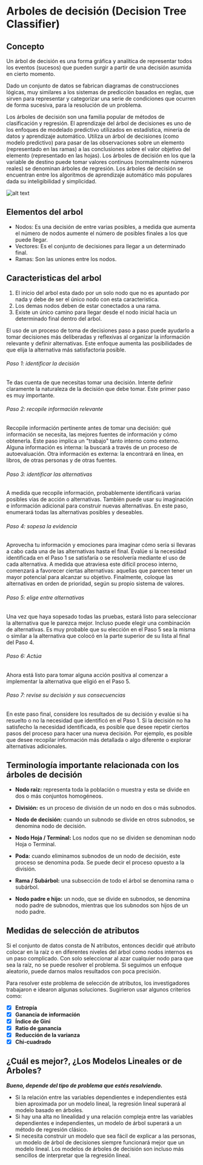 # Arboles de decisión (Decision Tree Classifier)

## Concepto

Un árbol de decisión es una forma gráfica y analítica de   representar   todos   los   eventos   (sucesos)   que   pueden  surgir  a  partir  de  una  decisión  asumida  en  cierto momento. 

Dado un conjunto de datos se fabrican diagramas de construcciones lógicas, muy similares a los sistemas de predicción basados en reglas, que sirven para representar y categorizar una serie de condiciones que ocurren de forma sucesiva, para la resolución de un problema.

Los árboles de decisión son una familia popular de métodos de clasificación y regresión.
El aprendizaje del árbol de decisiones es uno de los enfoques de modelado predictivo utilizados en estadística, minería de datos y aprendizaje automático. Utiliza un árbol de decisiones (como modelo predictivo) para pasar de las observaciones sobre un elemento (representado en las ramas) a las conclusiones sobre el valor objetivo del elemento (representado en las hojas). Los árboles de decisión en los que la variable de destino puede tomar valores continuos (normalmente números reales) se denominan árboles de regresión. Los árboles de decisión se encuentran entre los algoritmos de aprendizaje automático más populares dada su inteligibilidad y simplicidad.



![alt text](https://runestone.academy/runestone/static/pythoned/_images/booktree.png)

## Elementos del arbol

- Nodos: Es una decisión de entre varias posibles, a medida que aumenta el número de nodos aumente el número de posibles finales a los que puede llegar.
- Vectores: Es el conjunto de decisiones para llegar a un determinado final.
- Ramas: Son las uniones entre los nodos.

## Caracteristicas del arbol

1. El inicio del arbol esta dado por un solo nodo que no es apuntado por nada y debe de ser el único nodo con esta caracteristica.
2. Los demas nodos deben de estar conectados a una rama.
3. Existe un único camino para llegar desde el nodo inicial hacia un determinado final dentro del arbol.

El uso de un proceso de toma de decisiones paso a paso puede ayudarlo a tomar decisiones más deliberadas y reflexivas al organizar la información relevante y definir alternativas. Este enfoque aumenta las posibilidades de que elija la alternativa más satisfactoria posible.

###### Paso 1: identificar la decisión
Te das cuenta de que necesitas tomar una decisión. Intente definir claramente la naturaleza de la decisión que debe tomar. Este primer paso es muy importante.

###### Paso 2: recopile información relevante
Recopile información pertinente antes de tomar una decisión: qué información se necesita, las mejores fuentes de información y cómo obtenerla. Este paso implica un "trabajo" tanto interno como externo. Alguna información es interna: la buscará a través de un proceso de autoevaluación. Otra información es externa: la encontrará en línea, en libros, de otras personas y de otras fuentes.

###### Paso 3: identificar las alternativas
A medida que recopile información, probablemente identificará varias posibles vías de acción o alternativas. También puede usar su imaginación e información adicional para construir nuevas alternativas. En este paso, enumerará todas las alternativas posibles y deseables.

###### Paso 4: sopesa la evidencia
Aprovecha tu información y emociones para imaginar cómo sería si llevaras a cabo cada una de las alternativas hasta el final. Evalúe si la necesidad identificada en el Paso 1 se satisfaría o se resolvería mediante el uso de cada alternativa. A medida que atraviesa este difícil proceso interno, comenzará a favorecer ciertas alternativas: aquellas que parecen tener un mayor potencial para alcanzar su objetivo. Finalmente, coloque las alternativas en orden de prioridad, según su propio sistema de valores.

###### Paso 5: elige entre alternativas
Una vez que haya sopesado todas las pruebas, estará listo para seleccionar la alternativa que le parezca mejor. Incluso puede elegir una combinación de alternativas. Es muy probable que su elección en el Paso 5 sea la misma o similar a la alternativa que colocó en la parte superior de su lista al final del Paso 4.

###### Paso 6: Actúa
Ahora está listo para tomar alguna acción positiva al comenzar a implementar la alternativa que eligió en el Paso 5.

###### Paso 7: revise su decisión y sus consecuencias
En este paso final, considere los resultados de su decisión y evalúe si ha resuelto o no la necesidad que identificó en el Paso 1. Si la decisión no ha satisfecho la necesidad identificada, es posible que desee repetir ciertos pasos del proceso para hacer una nueva decisión. Por ejemplo, es posible que desee recopilar información más detallada o algo diferente o explorar alternativas adicionales.

## Terminología importante relacionada con los árboles de decisión
- **Nodo raíz:** representa toda la población o muestra y esta se divide en dos o más conjuntos homogéneos.

- **División:** es un proceso de división de un nodo en dos o más subnodos.

- **Nodo de decisión:** cuando un subnodo se divide en otros subnodos, se denomina nodo de decisión.

- **Nodo Hoja / Terminal:** Los nodos que no se dividen se denominan nodo Hoja o Terminal.

- **Poda:** cuando eliminamos subnodos de un nodo de decisión, este proceso se denomina poda. Se puede decir el proceso opuesto a la división.

- **Rama / Subárbol:** una subsección de todo el árbol se denomina rama o subárbol.

- **Nodo padre e hijo:** un nodo, que se divide en subnodos, se denomina nodo padre de subnodos, mientras que los subnodos son hijos de un nodo padre.

## Medidas de selección de atributos 
Si el conjunto de datos consta de N atributos, entonces decidir qué atributo colocar en la raíz o en diferentes niveles del árbol como nodos internos es un paso complicado. Con solo seleccionar al azar cualquier nodo para que sea la raíz, no se puede resolver el problema. Si seguimos un enfoque aleatorio, puede darnos malos resultados con poca precisión.

Para resolver este problema de selección de atributos, los investigadores trabajaron e idearon algunas soluciones. Sugirieron usar algunos criterios como:
- [x] **Entropía**
- [x] **Ganancia de información**
- [x] **Índice de Gini**
- [x] **Ratio de ganancia**
- [x] **Reducción de la varianza**
- [x] **Chi-cuadrado**

## ¿Cuál es mejor?, ¿Los Modelos Lineales or de Arboles?
 
***Bueno, depende del tipo de problema que estés resolviendo.***
- Si la relación entre las variables dependientes e independientes está bien aproximada por un modelo lineal, la regresión lineal superará al modelo basado en árboles.
- Si hay una alta no linealidad y una relación compleja entre las variables dependientes e independientes, un modelo de árbol superará a un método de regresión clásico.
- Si necesita construir un modelo que sea fácil de explicar a las personas, un modelo de árbol de decisiones siempre funcionará mejor que un modelo lineal. Los modelos de árboles de decisión son incluso más sencillos de interpretar que la regresión lineal.
